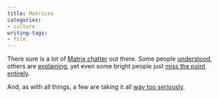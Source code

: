 ```yaml
---
title: Matrices
categories:
- culture
writing-tags:
- film
---
```


There sure is a lot of [Matrix
chatter][1] out there.  Some people [understood][2], others are [explaining][3], yet even some bright people just [miss the point
entirely][4].

   [1]: http://topicexchange.com/t/thematrix/
   [2]: http://www.theamericanmind.com/mt-test/archives/013375.html
   [3]: http://www.matthewyglesias.com/cgi-bin/mt/mt-comments.cgi?entry_id=472
   [4]: http://www.kottke.org/03/05/030515the_matrix_r.html

And, as with all things, a few are taking it all [way too seriously][5].

   [5]: http://www.csmonitor.com/2003/0509/p16s01-almo.html
